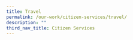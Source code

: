 ```yaml
---
title: Travel
permalink: /our-work/citizen-services/travel/
description: ""
third_nav_title: Citizen Services
---
```

